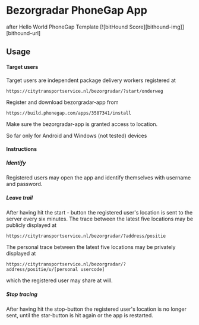 # Bezorgradar PhoneGap App 
after Hello World PhoneGap Template [![bitHound Score][bithound-img]][bithound-url]

## Usage

#### Target users

Target users are independent package delivery workers registered at 

    https://citytransportservice.nl/bezorgradar/?start/onderweg

Register and download bezorgradar-app from

    https://build.phonegap.com/apps/3507341/install

Make sure the bezorgradar-app is granted access to location.

So far only for Android and Windows (not tested) devices

#### Instructions

##### Identify

Registered users may open the app and identify themselves with username and password.

##### Leave trail

After having hit the
    start - button
the registered user's location is sent to the server every six minutes. 
The trace between the latest five locations may be publicly displayed at

    https://citytransportservice.nl/bezorgradar/?address/positie

The personal trace between the latest five locations may be privately displayed at

    https://citytransportservice.nl/bezorgradar/?address/positie/u/[personal usercode]

which the registered user may share at will.

##### Stop tracing
After having hit the
    stop-button
the registered user's location is no longer sent, until the star-button is hit again or the app is restarted. 


